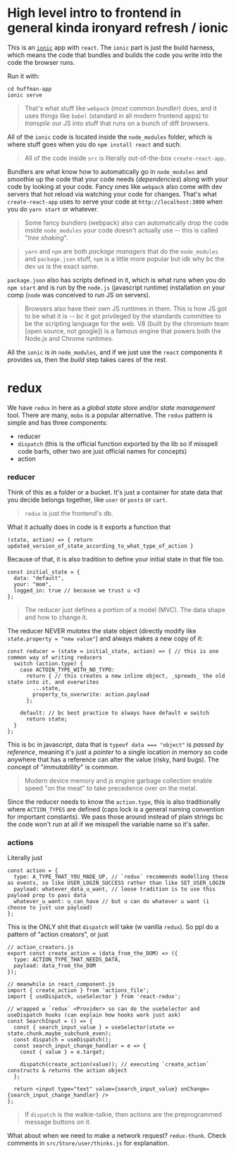# High level intro to frontend in general kinda ironyard refresh / ionic

This is an [`ionic`](https://ionicframework.com/docs) app with `react`. The `ionic` part is just the build harness, which means the code that bundles and builds the code you write into the code the browser runs.

Run it with:

```
cd huffman-app
ionic serve
```

> That's what stuff like `webpack` (most common _bundler_) does, and it uses things like `babel` (standard in all modern frontend apps) to _transpile_ our JS into stuff that runs on a bunch of diff browsers.

All of the `ionic` code is located inside the `node_modules` folder, which is where stuff goes when you do `npm install react` and such.

> All of the code inside `src` is literally out-of-the-box `create-react-app`.

Bundlers are what know how to automatically go in `node_modules` and smoothie up the code that your code needs (_dependencies_) along with your code by looking at your code. Fancy ones like `webpack` also come with dev servers that hot reload via watching your code for changes. That's what `create-react-app` uses to serve your code at `http://localhost:3000` when you do `yarn start` or whatever.

> Some fancy bundlers (webpack) also can automatically drop the code inside `node_modules` your code doesn't actually use -- this is called "_tree shaking_".

> `yarn` and `npm` are both _package managers_ that do the `node_modules` and `package.json` stuff, `npm` is a little more popular but idk why bc the dev ux is the exact same.

`package.json` also has scripts defined in it, which is what runs when you do `npm start` and is run by the `node.js` (javascript runtime) installation on your comp (`node` was conceived to run JS on servers).

> Browsers also have their own JS runtimes in them. This is how JS got to be what it is -- bc it got privileged by the standards committee to be the scripting language for the web. V8 (built by the chromium team [open source, not google]) is a famous engine that powers both the Node.js and Chrome runtimes.

All the `ionic` is in `node_modules`, and if we just use the `react` components it provides us, then the _build_ step takes cares of the rest.

# redux

We have `redux` in here as a _global state store_ and/or _state management_ tool. There are many, `mobx` is a popular alternative. The `redux` pattern is simple and has three components:

- reducer
- `dispatch` (this is the official function exported by the lib so if misspell code barfs, other two are just official names for concepts)
- action

### reducer

Think of this as a folder or a bucket. It's just a container for state data that you decide belongs together, like `user` or `posts` or `cart`.

> `redux` is just the frontend's db.

What it actually does in code is it exports a function that

```
(state, action) => { return updated_version_of_state_according_to_what_type_of_action }
```

Because of that, it is also tradition to define your initial state in that file too.

```
const initial_state = {
  data: "default",
  your: "mom",
  logged_in: true // because we trust u <3
};
```

> The reducer just defines a portion of a model (MVC). The data shape and how to change it.

The reducer NEVER _mutates_ the state object (directly modify like `state.property = "new value"`) and always makes a new copy of it:

```
const reducer = (state = initial_state, action) => { // this is one common way of writing reducers
  switch (action.type) {
    case ACTOIN_TYPE_WITH_NO_TYPO:
      return { // this creates a new inline object, _spreads_ the old state into it, and overwrites
        ...state,
        property_to_overwrite: action.payload
      };

    default: // bc best practice to always have default w switch
      return state;
  }
};
```

This is bc in javascript, data that is `typeof data === "object"` is _passed by reference_, meaning it's just a _pointer_ to a single location in memory so code anywhere that has a reference can alter the value (risky, hard bugs). The concept of "_immutablility_" is common.

> Modern device memory and js engine garbage collection enable speed "on the meat" to take precedence over on the metal.

Since the reducer needs to know the `action.type`, this is also traditionally where `ACTION_TYPES` are defined (caps lock is a general naming convention for important constants). We pass those around instead of plain strings bc the code won't run at all if we misspell the variable name so it's safer.

### actions

Literally just

```
const action = {
  type: A_TYPE_THAT_YOU_MADE_UP, // `redux` recommends modelling these as events, so like USER_LOGIN_SUCCESS rather than like SET_USER_LOGIN
  payload: whatever_data_u_want, // loose tradition is to use this payload prop to pass data
  whatever_u_want: u_can_have // but u can do whatever u want (i choose to just use payload)
};
```

This is the ONLY shit that `dispatch` will take (w vanilla `redux`). So ppl do a pattern of "action creators", or just

```
// action_creators.js
export const create_action = (data_from_the_DOM) => ({
  type: ACTION_TYPE_THAT_NEEDS_DATA,
  payload: data_from_the_DOM
});

// meanwhile in react_component.js
import { create_action } from 'actions_file';
import { useDispatch, useSelector } from 'react-redux';

// wrapped w `redux` <Provider> so can do the useSelector and useDispatch hooks (can explain how hooks work just ask)
const SearchInput = () => {
  const { search_input_value } = useSelector(state => state.chunk.maybe_subchunk_even);
  const dispatch = useDispatch();
  const search_input_change_handler = e => {
    const { value } = e.target;

    dispatch(create_action(value)); // executing `create_action` constructs & returns the action object
  };

  return <input type="text" value={search_input_value} onChange={search_input_change_handler} />
};
```

> If `dispatch` is the walkie-talkie, then actions are the preprogrammed message buttons on it.

What about when we need to make a network request? `redux-thunk`. Check comments in `src/Store/user/thinks.js` for explanation.
